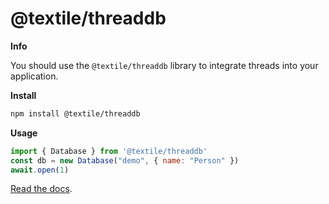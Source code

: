 # @textile/threaddb

**Info**

You should use the `@textile/threaddb` library to integrate threads into your application.

**Install**

```bash
npm install @textile/threaddb
```

**Usage**

```js
import { Database } from '@textile/threaddb'
const db = new Database("demo", { name: "Person" })
await.open(1)
```

[Read the docs](https://textileio.github.io/js-textile/).
